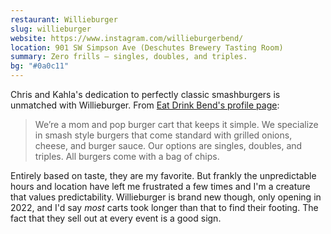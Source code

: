 ```yaml
---
restaurant: Willieburger
slug: willieburger
website: https://www.instagram.com/willieburgerbend/
location: 901 SW Simpson Ave (Deschutes Brewery Tasting Room)
summary: Zero frills — singles, doubles, and triples.
bg: "#0a0c11"
---
```


Chris and Kahla's dedication to perfectly classic smashburgers is unmatched with Willieburger. From [Eat Drink Bend's profile page](https://eatdrinkbend.com/restaurants/willieburger/):

> We’re a mom and pop burger cart that keeps it simple. We specialize in smash style burgers that come standard with grilled onions, cheese, and burger sauce. Our options are singles, doubles, and triples. All burgers come with a bag of chips.

Entirely based on taste, they are my favorite. But frankly the unpredictable hours and location have left me frustrated a few times and I'm a creature that values predictability. Willieburger is brand new though, only opening in 2022, and I'd say _most_ carts took longer than that to find their footing. The fact that they sell out at every event is a good sign.

